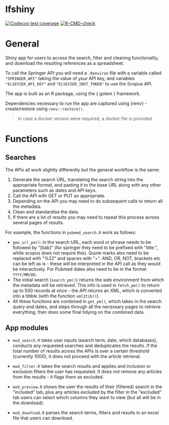 
# lfshiny

<!-- badges: start -->
[![Codecov test coverage](https://codecov.io/gh/FoodStandardsAgency/lit-fetch/branch/master/graph/badge.svg)](https://codecov.io/gh/FoodStandardsAgency/lit-fetch?branch=master)
[![R-CMD-check](https://github.com/FoodStandardsAgency/lit-fetch/workflows/R-CMD-check/badge.svg)](https://github.com/FoodStandardsAgency/lit-fetch/actions)
<!-- badges: end -->

# General

Shiny app for users to access the search, filter and cleaning functionality, and download the resulting references as a spreadsheet.  

To call the Springer API you will need a `.Renviron` file with a variable called `"SPRINGER_API"` taking the value of your API key, and variables `"ELSEVIER_API_KEY"` and `"ELSEVIER_INST_TOKEN"` to use the Scopus API.  

The app is built as an R package, using the { golem } framework.  

Dependencies necessary to run the app are captured using {renv} - create/restore using `renv::restore()`.  

> In case a docker version were required, a docker file is provided.  


# Functions

## Searches

The APIs all work slightly differently but the general workflow is the same:

1. Generate the search URL, translating the search string into the appropriate format, and pasting it to the base URL along 
with any other parameters such as dates and API keys.  
2. Call the API with GET or PUT as appropriate.  
3. Depending on the API you may need to do subsequent calls to return all the metadata.
4. Clean and standardise the data.
5. If there are a lot of results you may need to repeat this process across several pages of results.

For example, the functions in `pubmed_search.R` work as follows:

* `gen_url_pm()`: in the search URL, each word or phrase needs to be followed by "[tiab]" (for springer they need to be prefixed with "title:", while scopus does not require this). Quote marks also need to be replaced with "%22" and spaces with "+". AND, OR, NOT, brackets etc can be left as is - these will be interpreted in the API call as they would be interactively. For Pubmed dates also need to be in the format `YYYY/MM/DD`.  
* The initial search (`search_pm()`) returns the web environment from which the metadata will be retrieved. This info is used in `fetch_pm()` to return up to 500 records at once - the API returns an XML, which is converted into a tibble (with the function `xml2tib()`).  
* All these functions are combined in `get_pm()`, which takes in the search query and dates, and steps through all the necessary pages to retrieve everything, then does some final tidying on the combined data.  


## App modules

* `mod_search.R` takes user inputs (search term, date, which databases), conducts any requested searches and deduplicates the results. If the total number of results across the APIs is over a certain threshold (currently 1000), it does not proceed with the article retrieval.  

* `mod_filter.R` takes the search results and applies and inclusion or exclusion filters the user has requested. It does not remove any articles from the results - it flags them as excluded.  

* `mod_preview.R` shows the user the results of their (filtered) search in the "included" tab, plus any articles excluded by the filter in the "excluded" tab users can select which columns they want to view (but all will be in the download).  

* `mod_download.R` parses the search terms, filters and results in an excel file that users can download.  
